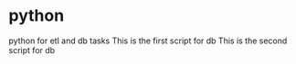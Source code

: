 # python
python for etl and db tasks
This is the first script for db
This is the second script for db
